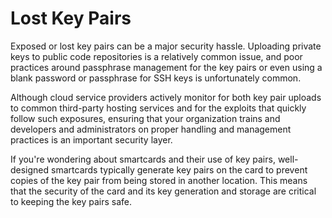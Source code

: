 
# Lost Key Pairs

Exposed or lost key pairs can be a major security hassle. Uploading private keys to public code repositories is a relatively common issue, and poor practices around passphrase management for the key pairs or even using a blank password or passphrase for SSH keys is unfortunately common.

Although cloud service providers actively monitor for both key pair uploads to common third-party hosting services and for the exploits that quickly follow such exposures, ensuring that your organization trains and developers and administrators on proper handling and management practices is an important security layer.

If you're wondering about smartcards and their use of key pairs, well-designed smartcards typically generate key pairs on the card to prevent copies of the key pair from being stored in another location. This means that the security of the card and its key generation and storage are critical to keeping the key pairs safe.